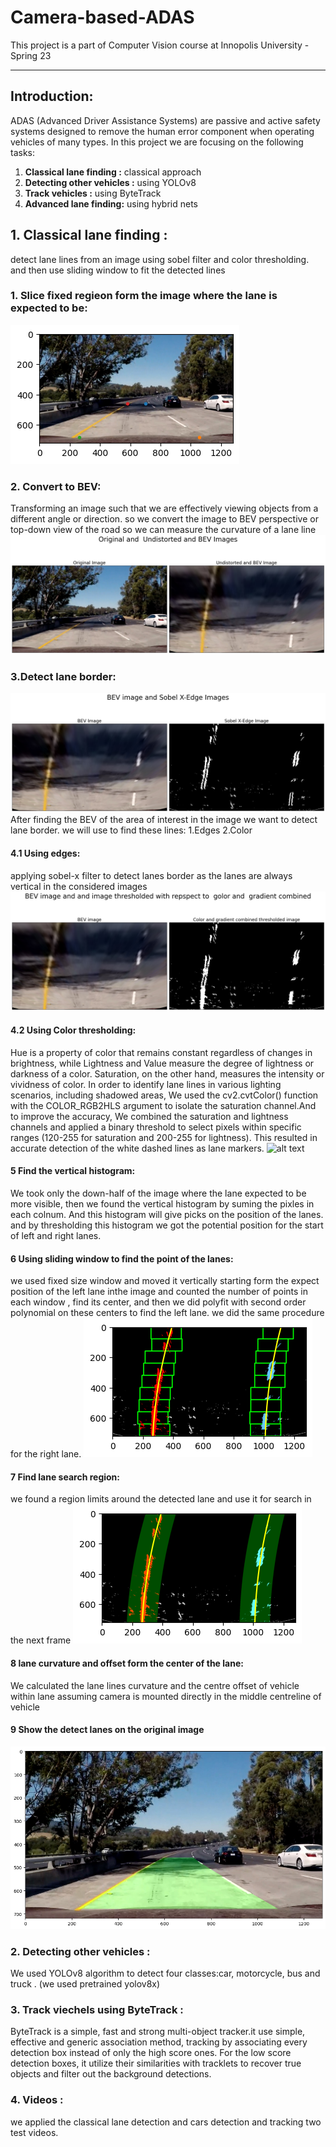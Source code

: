 # Camera-based-ADAS
This project is a part of Computer Vision course at Innopolis University - Spring 23

---

## Introduction: 
ADAS (Advanced Driver Assistance Systems) are passive and active safety systems designed to remove the human error component when operating vehicles of many types. 
In this project we are focusing on the following tasks: 
1. **Classical lane finding :** classical approach
2. **Detecting other vehicles :** using YOLOv8  
3. **Track vehicles :** using ByteTrack
4. **Advanced lane finding:** using hybrid nets

## 1. Classical lane finding :
detect lane lines from an image using sobel filter and color thresholding. and then use sliding window to fit the detected lines
### 1. Slice fixed regieon form the image where the lane is expected to be:
![alt text](figs/classical_1.png) 
### 2. Convert to BEV: 
Transforming an image such that we are effectively viewing objects from a different angle or direction. so we convert the image to BEV perspective or top-down view of the road so we can measure the curvature of a lane line
![alt text](figs/classical_2.png) 
### 3.Detect lane border:
![alt text](figs/classical_3.png) 
After finding the BEV of the area of interest in the image we want to detect lane border.
we will use to find these lines:
1.Edges
2.Color
#### 4.1 Using edges: 
applying sobel-x filter to detect lanes border as the lanes are always vertical in the considered images
![alt text](figs/classical_4.png) 
#### 4.2 Using Color thresholding: 
Hue is a property of color that remains constant regardless of changes in brightness, while Lightness and Value measure the degree of lightness or darkness of a color. Saturation, on the other hand, measures the intensity or vividness of color. In order to identify lane lines in various lighting scenarios, including shadowed areas, We used the cv2.cvtColor() function with the COLOR_RGB2HLS argument to isolate the saturation channel.And to improve the accuracy,  We combined the saturation and lightness channels and applied a binary threshold to select pixels within specific ranges (120-255 for saturation and 200-255 for lightness). This resulted in accurate detection of the white dashed lines as lane markers.
![alt text](figs/classical_5.jpg) 
#### 5 Find the vertical histogram: 
We took only the down-half of the image where the lane expected to be more visible, then we found the vertical histogram by suming the pixles in each colnum. And this histogram will give picks on the position of the lanes. and by thresholding this histogram we got the potential position for the start of left and right lanes.
#### 6 Using sliding window to find the point of the lanes:
we used fixed size  window and moved it vertically starting form the expect position  of the left lane inthe image and counted the number of points in each window , find its center, and then we did polyfit with second order polynomial on these centers to find the left lane. we did the same procedure for the right lane.
![alt text](figs/classical_6.png) 
#### 7 Find lane search region:
we found a region limits around the detected lane and use it for search in the next frame 
![alt text](figs/classical_7.png) 
#### 8 lane curvature and offset form the center of the lane:
We calculated  the lane lines curvature and the centre offset of vehicle within lane assuming camera is mounted directly in the middle centreline of vehicle
#### 9 Show the detect lanes on the original image
![alt text](figs/classical_8.png) 

### 2. Detecting other vehicles :
We used YOLOv8 algorithm to detect four classes:car, motorcycle, bus and truck . (we used pretrained yolov8x)
### 3. Track viechels using ByteTrack :
ByteTrack is a simple, fast and strong multi-object tracker.it use simple, effective and generic association method, tracking by associating every detection box instead of only the high score ones. For the low score detection boxes, it utilize their similarities with tracklets to recover true objects and filter out the background detections.
### 4. Videos :
we applied the classical lane detection and cars detection and tracking two test videos.


